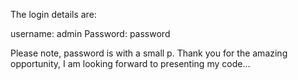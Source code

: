 The login details are:

username:
admin
Password:
password

Please note, password is with a small p.
Thank you for the amazing opportunity, I am looking forward to presenting my code...
